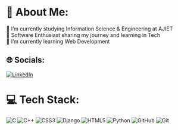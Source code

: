 # 💫 About Me:
🔭 I’m currently studying Information Science & Engineering at AJIET<br>🤝 Software Enthusiast sharing my journey and learning in Tech<br>🌱 I’m currently learning Web Development<br>


## 🌐 Socials:
[![LinkedIn](https://img.shields.io/badge/LinkedIn-%230077B5.svg?logo=linkedin&logoColor=white)](https://linkedin.com/in/pahima-r-uchil-898ab2278) 

# 💻 Tech Stack:
![C](https://img.shields.io/badge/c-%2300599C.svg?style=for-the-badge&logo=c&logoColor=white) ![C++](https://img.shields.io/badge/c++-%2300599C.svg?style=for-the-badge&logo=c%2B%2B&logoColor=white) ![CSS3](https://img.shields.io/badge/css3-%231572B6.svg?style=for-the-badge&logo=css3&logoColor=white) ![Django](https://img.shields.io/badge/django-%23092E20.svg?style=for-the-badge&logo=django&logoColor=white) ![HTML5](https://img.shields.io/badge/html5-%23E34F26.svg?style=for-the-badge&logo=html5&logoColor=white) ![Python](https://img.shields.io/badge/python-3670A0?style=for-the-badge&logo=python&logoColor=ffdd54) ![GitHub](https://img.shields.io/badge/github-%23121011.svg?style=for-the-badge&logo=github&logoColor=white) ![Git](https://img.shields.io/badge/git-%23F05033.svg?style=for-the-badge&logo=git&logoColor=white)
<!-- # 📊 GitHub Stats:
![](https://github-readme-stats.vercel.app/api?username=pahimauchil&theme=gotham&hide_border=false&include_all_commits=true&count_private=true)<br/>
![](https://github-readme-streak-stats.herokuapp.com/?user=pahimauchil&theme=gotham&hide_border=false)<br/>
![](https://github-readme-stats.vercel.app/api/top-langs/?username=pahimauchil&theme=gotham&hide_border=false&include_all_commits=true&count_private=true&layout=compact) -->

